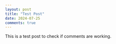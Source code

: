 ```yaml
---
layout: post
title: "Test Post"
date: 2024-07-25
comments: true
---
```


This is a test post to check if comments are working.

<!-- <script src="https://utteranc.es/client.js"
        repo="relyingonmicrosoft/relyingonmicrosoft.github.io"
        issue-term="pathname"
        theme="github-light"
        crossorigin="anonymous"
        async>
</script>
-->
